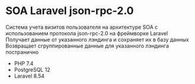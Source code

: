# SOA Laravel json-rpc-2.0
Система учета визитов пользователя на архитектуре SOA с использованием протокола json-rpc-2.0 на фреймворке Laravel
Получает данные от указанного лэндинга и сохраняет их в базу данных
Возвращает сгруппированные данные для указанного лэндинга постранично

- PHP 7.4
- PostgreSQL 12
- Laravel 8.54
